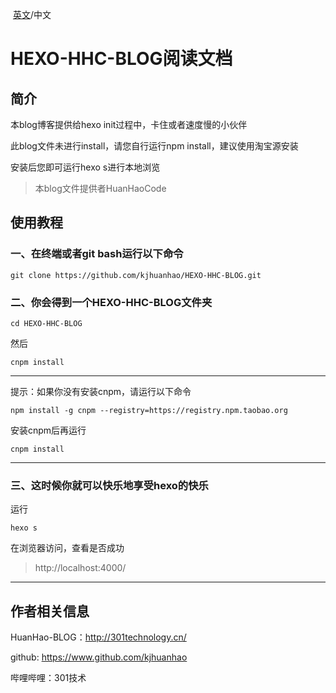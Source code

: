 ​                                                                [英文](https://github.com/kjhuanhao/HEXO-HHC-BLOG/blob/master/README-EN.md)/中文    

# HEXO-HHC-BLOG阅读文档

## 简介

本blog博客提供给hexo init过程中，卡住或者速度慢的小伙伴

此blog文件未进行install，请您自行运行npm install，建议使用淘宝源安装

安装后您即可运行hexo s进行本地浏览

> 本blog文件提供者HuanHaoCode

## 使用教程

### 一、在终端或者git bash运行以下命令

```
git clone https://github.com/kjhuanhao/HEXO-HHC-BLOG.git
```

### 二、你会得到一个HEXO-HHC-BLOG文件夹

```
cd HEXO-HHC-BLOG
```

然后

```
cnpm install
```

------

提示：如果你没有安装cnpm，请运行以下命令

```
npm install -g cnpm --registry=https://registry.npm.taobao.org
```

安装cnpm后再运行

```
cnpm install
```

------

### 三、这时候你就可以快乐地享受hexo的快乐

运行

```
hexo s
```

在浏览器访问，查看是否成功

> http://localhost:4000/

------

## 作者相关信息

HuanHao-BLOG：http://301technology.cn/

github: https://www.github.com/kjhuanhao

哔哩哔哩：301技术
